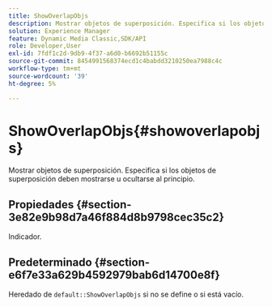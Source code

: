 ```yaml
---
title: ShowOverlapObjs
description: Mostrar objetos de superposición. Especifica si los objetos de superposición deben mostrarse u ocultarse al principio.
solution: Experience Manager
feature: Dynamic Media Classic,SDK/API
role: Developer,User
exl-id: 7fdf1c2d-9db9-4f37-a6d0-b6692b51155c
source-git-commit: 8454991568374ecd1c4babdd3210250ea7988c4c
workflow-type: tm+mt
source-wordcount: '39'
ht-degree: 5%

---
```


# ShowOverlapObjs{#showoverlapobjs}

Mostrar objetos de superposición. Especifica si los objetos de superposición deben mostrarse u ocultarse al principio.

## Propiedades {#section-3e82e9b98d7a46f884d8b9798cec35c2}

Indicador.

## Predeterminado {#section-e6f7e33a629b4592979bab6d14700e8f}

Heredado de `default::ShowOverlapObjs` si no se define o si está vacío.
